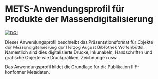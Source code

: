 METS-Anwendungsprofil für Produkte der Massendigitalisierung
==

[![DOI](https://zenodo.org/badge/DOI/10.5281/zenodo.2420275.svg)](https://doi.org/10.5281/zenodo.2420275)

Dieses Anwendungsprofil beschreibt das Präsentationsformat für Objekte der Massendigitalisierung der
Herzog August Bibliothek Wolfenbüttel. Namentlich sind dies digitalisierte Drucke, Inkunabeln,
Handschriften und grafische Objekte wie Druckgrafiken, Zeichnungen usw.

Das Anwendungsprofil bildet die Grundlage für die Publikation IIIF-konformer Metadaten.
